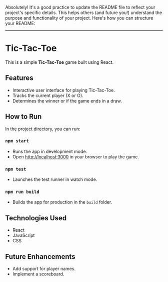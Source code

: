 Absolutely! It's a good practice to update the README file to reflect your project's specific details. This helps others (and future you!) understand the purpose and functionality of your project. Here's how you can structure your README:

---

# Tic-Tac-Toe

This is a simple **Tic-Tac-Toe** game built using React.

## Features
- Interactive user interface for playing Tic-Tac-Toe.
- Tracks the current player (X or O).
- Determines the winner or if the game ends in a draw.

## How to Run
In the project directory, you can run:

### `npm start`
- Runs the app in development mode.
- Open [http://localhost:3000](http://localhost:3000) in your browser to play the game.

### `npm test`
- Launches the test runner in watch mode.

### `npm run build`
- Builds the app for production in the `build` folder.

## Technologies Used
- React
- JavaScript
- CSS

## Future Enhancements
- Add support for player names.
- Implement a scoreboard.

